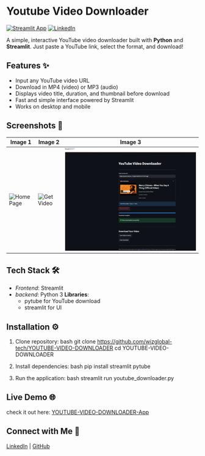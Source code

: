 # Youtube Video Downloader

[![Streamlit App](https://static.streamlit.io/badges/streamlit_badge_black_white.svg)](https://youtube-video-downloader-yvd.streamlit.app/)
[![LinkedIn](https://img.shields.io/badge/LinkedIn-Post-blue)](https://www.linkedin.com/posts/wisdom-douglas_python-streamlit-opensource-activity-7347261006416441344-wgez?utm_source=share&utm_medium=member_desktop&rcm=ACoAAFHEifEBXd66QbKca3n-0IoGRbXlbVjZPYo)

A simple, interactive YouTube video downloader built with **Python** and **Streamlit**. Just paste a YouTube link, select the format, and download!

## Features ✨
- Input any YouTube video URL
- Download in MP4 (video) or MP3 (audio)
- Displays video title, duration, and thumbnail before download
- Fast and simple interface powered by Streamlit
- Works on desktop and mobile

## Screenshots 📸
| Image 1 | Image 2 | Image 3 |
|------------------|----------------|----------------|
| ![Home Page](screenshots/home-page.png) | ![Get Video](screenshots/get-video.png) | ![Progress](screenshots/progress.png)

## Tech Stack 🛠
- *Frontend*: Streamlit
- *backend*: Python 3
**Libraries**:
  - pytube for YouTube download
  - streamlit for UI
    
## Installation ⚙
1. Clone repository:
bash
git clone https://github.com/wizglobal-tech/YOUTUBE-VIDEO-DOWNLOADER
cd YOUTUBE-VIDEO-DOWNLOADER

3. Install dependencies:
bash
pip install streamlit pytube


4. Run the application:
bash
streamlit run youtube_downloader.py


## Live Demo 🌐
check it out here: [YOUTUBE-VIDEO-DOWNLOADER-App](https://youtube-video-downloader-yvd.streamlit.app/)

## Connect with Me 👋
[LinkedIn](https://www.linkedin.com/in/wisdom-douglas/) | 
[GitHub](https://github.com/wizglobal-tech)
